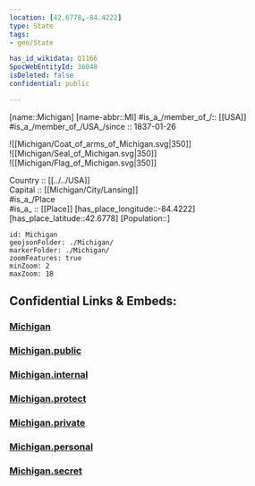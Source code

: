```yaml
---
location: [42.6778,-84.4222] 
type: State
tags:
- geo/State

has_id_wikidata: Q1166 
SpocWebEntityId: 36048
isDeleted: false
confidential: public

---
```

[name::Michigan] 
[name-abbr::MI] 
#is_a_/member_of_/:: [[USA]]
#is_a_/member_of_/USA_/since :: 1837-01-26 


![[Michigan/Coat_of_arms_of_Michigan.svg|350]]  
![[Michigan/Seal_of_Michigan.svg|350]]  
![[Michigan/Flag_of_Michigan.svg|350]]  

Country :: [[../../USA]]  
Capital :: [[Michigan/City/Lansing]]  
#is_a_/Place  
#is_a_ :: [[Place]] 
[has_place_longitude::-84.4222] 
[has_place_latitude::42.6778] 
[Population::] 



```leaflet
id: Michigan
geojsonFolder: ./Michigan/
markerFolder: ./Michigan/
zoomFeatures: true 
minZoom: 2 
maxZoom: 18
```


## Confidential Links & Embeds: 

### [Michigan](/_Standards/Earth/Continent/America~North/USA/USA~Central/Michigan.md) 

### [Michigan.public](/_public/Earth/Continent/America~North/USA/USA~Central/Michigan.public.md) 

### [Michigan.internal](/_internal/Earth/Continent/America~North/USA/USA~Central/Michigan.internal.md) 

### [Michigan.protect](/_protect/Earth/Continent/America~North/USA/USA~Central/Michigan.protect.md) 

### [Michigan.private](/_private/Earth/Continent/America~North/USA/USA~Central/Michigan.private.md) 

### [Michigan.personal](/_personal/Earth/Continent/America~North/USA/USA~Central/Michigan.personal.md) 

### [Michigan.secret](/_secret/Earth/Continent/America~North/USA/USA~Central/Michigan.secret.md)

